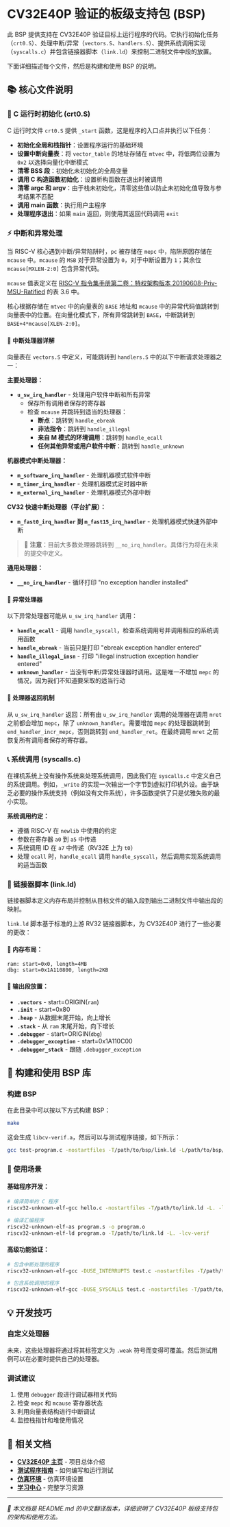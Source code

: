 # CV32E40P 验证的板级支持包 (BSP)

此 BSP 提供支持在 CV32E40P 验证目标上运行程序的代码。它执行初始化任务（`crt0.S`）、处理中断/异常（`vectors.S`、`handlers.S`）、提供系统调用实现（`syscalls.c`）并包含链接器脚本（`link.ld`）来控制二进制文件中段的放置。

下面详细描述每个文件，然后是构建和使用 BSP 的说明。

## 📚 核心文件说明

### 🚀 C 运行时初始化 (crt0.S)

C 运行时文件 `crt0.S` 提供 `_start` 函数，这是程序的入口点并执行以下任务：

- **初始化全局和栈指针**：设置程序运行的基础环境
- **设置中断向量表**：将 `vector_table` 的地址存储在 `mtvec` 中，将低两位设置为 `0x2` 以选择向量化中断模式
- **清零 BSS 段**：初始化未初始化的全局变量
- **调用 C 构造函数初始化**：设置析构函数在退出时被调用
- **清零 argc 和 argv**：由于栈未初始化，清零这些值以防止未初始化值导致与参考结果不匹配
- **调用 main 函数**：执行用户主程序
- **处理程序退出**：如果 `main` 返回，则使用其返回代码调用 `exit`

### ⚡ 中断和异常处理

当 RISC-V 核心遇到中断/异常陷阱时，`pc` 被存储在 `mepc` 中，陷阱原因存储在 `mcause` 中。`mcause` 的 `MSB` 对于异常设置为 `0`，对于中断设置为 `1`；其余位 `mcause[MXLEN-2:0]` 包含异常代码。

`mcause` 值表定义在 [RISC-V 指令集手册第二卷：特权架构版本 20190608-Priv-MSU-Ratified](https://github.com/riscv/riscv-isa-manual/releases/download/Ratified-IMFDQC-and-Priv-v1.11/riscv-privileged-20190608.pdf) 的表 3.6 中。

核心根据存储在 `mtvec` 中的向量表的 `BASE` 地址和 `mcause` 中的异常代码值跳转到向量表中的位置。在向量化模式下，所有异常跳转到 `BASE`，中断跳转到 `BASE+4*mcause[XLEN-2:0]`。

#### 🎯 中断处理器详解

向量表在 `vectors.S` 中定义，可能跳转到 `handlers.S` 中的以下中断请求处理器之一：

**主要处理器：**

- **`u_sw_irq_handler`** - 处理用户软件中断和所有异常
  - 保存所有调用者保存的寄存器
  - 检查 `mcause` 并跳转到适当的处理器：
    - **断点**：跳转到 `handle_ebreak`
    - **非法指令**：跳转到 `handle_illegal`
    - **来自 M 模式的环境调用**：跳转到 `handle_ecall`
    - **任何其他异常或用户软件中断**：跳转到 `handle_unknown`

**机器模式中断处理器：**
- **`m_software_irq_handler`** - 处理机器模式软件中断
- **`m_timer_irq_handler`** - 处理机器模式定时器中断
- **`m_external_irq_handler`** - 处理机器模式外部中断

**CV32 快速中断处理器（平台扩展）：**
- **`m_fast0_irq_handler` 到 `m_fast15_irq_handler`** - 处理机器模式快速外部中断

> 📝 **注意**：目前大多数处理器跳转到 `__no_irq_handler`。具体行为将在未来的提交中定义。

**通用处理器：**
- **`__no_irq_handler`** - 循环打印 "no exception handler installed"

#### 🔧 异常处理器

以下异常处理器可能从 `u_sw_irq_handler` 调用：

- **`handle_ecall`** - 调用 `handle_syscall`，检查系统调用号并调用相应的系统调用函数
- **`handle_ebreak`** - 当前只是打印 "ebreak exception handler entered"
- **`handle_illegal_insn`** - 打印 "illegal instruction exception handler entered"
- **`unknown_handler`** - 当没有中断/异常处理器时调用。这是唯一不增加 `mepc` 的情况，因为我们不知道要采取的适当行动

#### 🔄 处理器返回机制

从 `u_sw_irq_handler` 返回：所有由 `u_sw_irq_handler` 调用的处理器在调用 `mret` 之前都会增加 `mepc`，除了 `unknown_handler`。需要增加 `mepc` 的处理器跳转到 `end_handler_incr_mepc`，否则跳转到 `end_handler_ret`。在最终调用 `mret` 之前恢复所有调用者保存的寄存器。

### 📞 系统调用 (syscalls.c)

在裸机系统上没有操作系统来处理系统调用，因此我们在 `syscalls.c` 中定义自己的系统调用。例如，`_write` 的实现一次输出一个字节到虚拟打印机外设。由于缺乏必要的操作系统支持（例如没有文件系统），许多函数提供了只是优雅失败的最小实现。

**系统调用约定：**
- 遵循 RISC-V 在 `newlib` 中使用的约定
- 参数在寄存器 `a0` 到 `a5` 中传递
- 系统调用 ID 在 `a7` 中传递（RV32E 上为 `t0`）
- 处理 `ecall` 时，`handle_ecall` 调用 `handle_syscall`，然后调用实现系统调用的适当函数

### 🔗 链接器脚本 (link.ld)

链接器脚本定义内存布局并控制从目标文件的输入段到输出二进制文件中输出段的映射。

`link.ld` 脚本基于标准的上游 RV32 链接器脚本，为 CV32E40P 进行了一些必要的更改：

#### 📍 内存布局：
```
ram: start=0x0, length=4MB
dbg: start=0x1A110800, length=2KB
```

#### 🎯 输出段放置：
- **`.vectors`** - start=ORIGIN(`ram`)
- **`.init`** - start=0x80
- **`.heap`** - 从数据末尾开始，向上增长
- **`.stack`** - 从 `ram` 末尾开始，向下增长
- **`.debugger`** - start=ORIGIN(`dbg`)
- **`.debugger_exception`** - start=0x1A110C00
- **`.debugger_stack`** - 跟随 `.debugger_exception`

## 🔧 构建和使用 BSP 库

### 构建 BSP
在此目录中可以按以下方式构建 BSP：

```bash
make
```

这会生成 `libcv-verif.a`，然后可以与测试程序链接，如下所示：

```bash
gcc test-program.c -nostartfiles -T/path/to/bsp/link.ld -L/path/to/bsp/ -lcv-verif
```

### 🎯 使用场景

#### 基础程序开发：
```bash
# 编译简单的 C 程序
riscv32-unknown-elf-gcc hello.c -nostartfiles -T/path/to/link.ld -L. -lcv-verif

# 编译汇编程序
riscv32-unknown-elf-as program.s -o program.o
riscv32-unknown-elf-ld program.o -T/path/to/link.ld -L. -lcv-verif
```

#### 高级功能验证：
```bash
# 包含中断处理的程序
riscv32-unknown-elf-gcc -DUSE_INTERRUPTS test.c -nostartfiles -T/path/to/link.ld -L. -lcv-verif

# 包含系统调用的程序
riscv32-unknown-elf-gcc -DUSE_SYSCALLS test.c -nostartfiles -T/path/to/link.ld -L. -lcv-verif
```

## 💡 开发技巧

### 自定义处理器
未来，这些处理器将通过将其标签定义为 `.weak` 符号而变得可覆盖。然后测试用例可以在必要时提供自己的处理器。

### 调试建议
1. 使用 `debugger` 段进行调试器相关代码
2. 检查 `mepc` 和 `mcause` 寄存器状态
3. 利用向量表结构进行中断调试
4. 监控栈指针和堆使用情况

## 🔗 相关文档

- **[CV32E40P 主页](../README_ZH.md)** - 项目总体介绍
- **[测试程序指南](../tests/README_ZH.md)** - 如何编写和运行测试
- **[仿真环境](../sim/README_ZH.md)** - 仿真环境设置
- **[学习中心](../docs/learning-center/README.md)** - 完整学习资源

---

*📝 本文档是 README.md 的中文翻译版本，详细说明了 CV32E40P 板级支持包的架构和使用方法。*